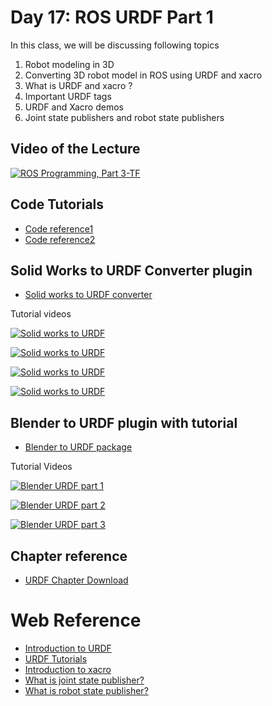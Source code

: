 # Day 17: ROS URDF Part 1

In this class, we will be discussing following topics

1. Robot modeling in 3D
2. Converting 3D robot model in ROS using URDF and xacro
3. What is URDF and xacro ?
4. Important URDF tags
5. URDF and Xacro demos
6. Joint state publishers and robot state publishers


## Video of the Lecture

[![ROS Programming, Part 3-TF](https://img.youtube.com/vi/vu1z4aPhoZY/0.jpg)](https://drive.google.com/file/d/1v13XKHhnNbe0Qg22RkBjmIzOgj_uKKgt/view?usp=sharing)


## Code Tutorials

* [Code reference1](https://github.com/ros/urdf_tutorial)
* [Code reference2](https://github.com/ros/urdf_sim_tutorial)


## Solid Works to URDF Converter plugin

* [Solid works to URDF converter](http://wiki.ros.org/sw_urdf_exporter)

Tutorial videos


[![Solid works to URDF ](https://img.youtube.com/vi/Uz6KPJBfM1s/0.jpg)](https://www.youtube.com/watch?v=Uz6KPJBfM1s)

[![Solid works to URDF ](https://img.youtube.com/vi/cSeFLz0bCXw/0.jpg)](https://www.youtube.com/watch?v=cSeFLz0bCXw)

[![Solid works to URDF ](https://img.youtube.com/vi/4w_IeG6UUaU/0.jpg)](https://www.youtube.com/watch?v=4w_IeG6UUaU)

[![Solid works to URDF ](https://img.youtube.com/vi/2pT3Zscv97c/0.jpg)](https://www.youtube.com/watch?v=2pT3Zscv97c)


## Blender to URDF plugin with tutorial

* [Blender to URDF package](http://wiki.ros.org/sw_urdf_exporter)

Tutorial Videos

[![Blender URDF part 1](https://img.youtube.com/vi/JGPyNxzVlYA/0.jpg)](https://www.youtube.com/watch?v=JGPyNxzVlYA)

[![Blender URDF part 2](https://img.youtube.com/vi/CrMvtlZl3LI/0.jpg)](https://www.youtube.com/watch?v=CrMvtlZl3LI)

[![Blender URDF part 3](https://img.youtube.com/vi/vH9VokeJFiU/0.jpg)](https://www.youtube.com/watch?v=vH9VokeJFiU)

 

## Chapter reference

* [URDF Chapter Download](reference_chapter/urdf_chapter.pdf)

# Web Reference

* [Introduction to URDF](http://wiki.ros.org/urdf)
* [URDF Tutorials](http://wiki.ros.org/urdf/Tutorials)
* [Introduction to xacro](http://wiki.ros.org/urdf/Tutorials/Using%20Xacro%20to%20Clean%20Up%20a%20URDF%20File)
* [What is joint state publisher?](http://wiki.ros.org/joint_state_publisher)
* [What is robot state publisher?](http://wiki.ros.org/robot_state_publisher)

